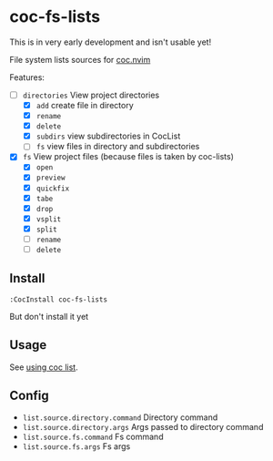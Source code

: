 # coc-fs-lists

This is in very early development and isn't usable yet!

File system lists sources for [coc.nvim](https://github.com/neoclide/coc.nvim/)

Features:
- [ ] `directories` View project directories
	- [x] `add` create file in directory
	- [x] `rename`
	- [x] `delete`
	- [x] `subdirs` view subdirectories in CocList
	- [ ] `fs` view files in directory and subdirectories
- [x] `fs` View project files (because files is taken by coc-lists)
	- [x] `open`
	- [x] `preview`
	- [x] `quickfix`
	- [x] `tabe`
	- [x] `drop`
	- [x] `vsplit`
	- [x] `split`
	- [ ] `rename`
	- [ ] `delete`

## Install

```
:CocInstall coc-fs-lists
```

But don't install it yet

## Usage

See [using coc list](https://github.com/neoclide/coc.nvim/wiki/Using-coc-list).

## Config

- `list.source.directory.command` Directory command
- `list.source.directory.args` Args passed to directory command
- `list.source.fs.command` Fs command
- `list.source.fs.args` Fs args

